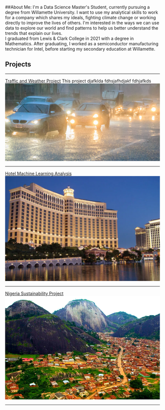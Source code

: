 ##About Me:
I'm a Data Science Master's Student, currently pursuing a degree from Willamette University. I want to use my analytical skills to work for a company which shares my ideals, fighting climate change or working directly to improve the lives of others. I'm interested in the ways we can use data to explore our world and find patterns to help us better understand the trends that explain our lives. <br>
I graduated from Lewis & Clark College in 2021 with a degree in Mathematics. After graduating, I worked as a semiconductor manufacturing technician for Intel, before starting my secondary education at Willamette.



## Projects

---

[Traffic and Weather Project](/pdf/traffic_weather.pdf)
This project djafklda
fdhsjafhdjakf
fdhjafkds
<img src="images/rainy_car.png?raw=true"/>

---
[Hotel Machine Learning Analysis](/pdf/MLHotel.pdf)
<img src="images/bellagio.png?raw=true"/>

---
[Nigeria Sustainability Project](/pdf/NigeriaMarkdown.pdf)
<img src="images/Idanre-Hills.jpg?raw=true"/>

---

